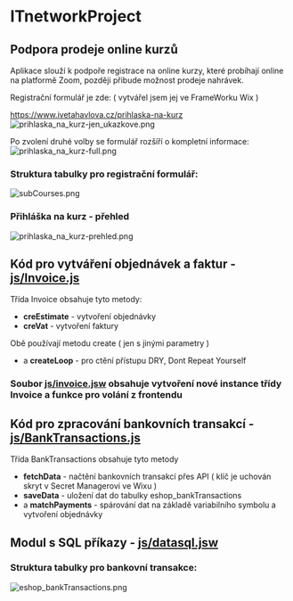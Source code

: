# ITnetworkProject
## Podpora prodeje online kurzů

Aplikace slouží k podpoře registrace na online kurzy, které probíhají online na platformě Zoom, později přibude možnost prodeje nahrávek.

Registrační formulář je zde:
( vytvářel jsem jej ve FrameWorku Wix )

https://www.ivetahavlova.cz/prihlaska-na-kurz
![prihlaska_na_kurz-jen_ukazkove.png](img/prihlaska_na_kurz-jen_ukazkove.png)

Po zvolení druhé volby se formulář rozšíří o kompletní informace:
![prihlaska_na_kurz-full.png](img/prihlaska_na_kurz-full.png)

### Struktura tabulky pro registrační formulář:
![subCourses.png](img/subCourses.png)

### Přihláška na kurz - přehled
![prihlaska_na_kurz-prehled.png](img/prihlaska_na_kurz-prehled.png)

## Kód pro vytváření objednávek a faktur - [js/Invoice.js](js/Invoice.js)

Třída Invoice obsahuje tyto metody:
- **creEstimate** - vytvoření objednávky 
- **creVat** - vytvoření faktury

Obě používají metodu create ( jen s jinými parametry )
- a **createLoop** - pro ctění přístupu DRY, Dont Repeat Yourself

### Soubor [js/invoice.jsw](js/invoice.jsw) obsahuje vytvoření nové instance třídy Invoice a funkce pro volání z frontendu

## Kód pro zpracování bankovních transakcí - [js/BankTransactions.js](js/BankTransactions.js)

Třída BankTransactions obsahuje tyto metody
- **fetchData** - načtění bankovních transakcí přes API ( klíč je uchován skryt v Secret Managerovi ve Wixu )
- **saveData** - uložení dat do tabulky eshop_bankTransactions
- a **matchPayments** - spárování dat na základě variabilního symbolu a vytvoření objednávky

## Modul s SQL příkazy - [js/datasql.jsw](js/datasql.jsw)

### Struktura tabulky pro bankovní transakce:
![eshop_bankTransactions.png](img/eshop_bankTransactions.png)
